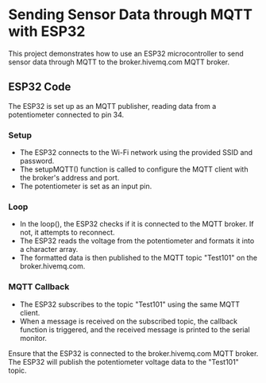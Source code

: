 # Sending Sensor Data through MQTT with ESP32

This project demonstrates how to use an ESP32 microcontroller to send sensor data through MQTT to the broker.hivemq.com MQTT broker.

## ESP32 Code

The ESP32 is set up as an MQTT publisher, reading data from a potentiometer connected to pin 34.

### Setup

- The ESP32 connects to the Wi-Fi network using the provided SSID and password.
- The setupMQTT() function is called to configure the MQTT client with the broker's address and port.
- The potentiometer is set as an input pin.

### Loop

- In the loop(), the ESP32 checks if it is connected to the MQTT broker. If not, it attempts to reconnect.
- The ESP32 reads the voltage from the potentiometer and formats it into a character array.
- The formatted data is then published to the MQTT topic "Test101" on the broker.hivemq.com.

### MQTT Callback

- The ESP32 subscribes to the topic "Test101" using the same MQTT client.
- When a message is received on the subscribed topic, the callback function is triggered, and the received message is printed to the serial monitor.

Ensure that the ESP32 is connected to the broker.hivemq.com MQTT broker. The ESP32 will publish the potentiometer voltage data to the "Test101" topic.
